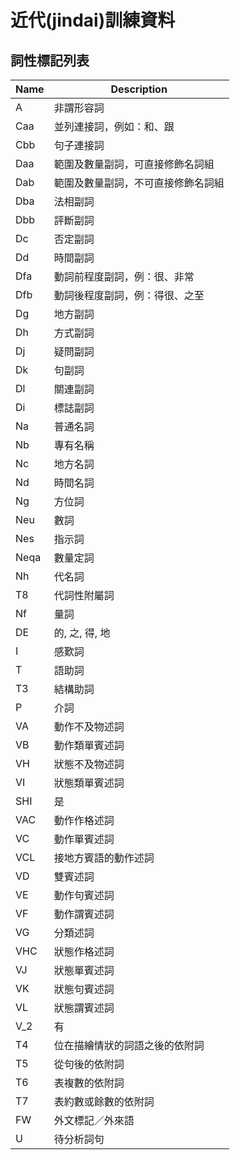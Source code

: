 #  近代(jindai)訓練資料



## 詞性標記列表

| Name    | Description |
|---------|-------------|
| A       | 非謂形容詞 |
| Caa     | 並列連接詞，例如：和、跟 |
| Cbb     | 句子連接詞 |
| Daa     | 範圍及數量副詞，可直接修飾名詞組 |
| Dab     | 範圍及數量副詞，不可直接修飾名詞組 |
| Dba     | 法相副詞 |
| Dbb     | 評斷副詞 |
| Dc      | 否定副詞 |
| Dd      | 時間副詞 |
| Dfa     | 動詞前程度副詞，例：很、非常 |
| Dfb     | 動詞後程度副詞，例：得很、之至 |
| Dg      | 地方副詞 |
| Dh      | 方式副詞 |
| Dj      | 疑問副詞 |
| Dk      | 句副詞 |
| Dl      | 關連副詞 |
| Di      | 標誌副詞 |
| Na      | 普通名詞 |
| Nb      | 專有名稱 |
| Nc      | 地方名詞 |
| Nd      | 時間名詞 |
| Ng      | 方位詞 |
| Neu     | 數詞 |
| Nes     | 指示詞 |
| Neqa    | 數量定詞 |
| Nh      | 代名詞 |
| T8      | 代詞性附屬詞 |
| Nf      | 量詞 |
| DE      | 的, 之, 得, 地 |
| I       | 感歎詞 |
| T       | 語助詞 |
| T3      | 結構助詞 |
| P       | 介詞 |
| VA      | 動作不及物述詞 |
| VB      | 動作類單賓述詞 |
| VH      | 狀態不及物述詞 |
| VI      | 狀態類單賓述詞 |
| SHI     | 是 |
| VAC     | 動作作格述詞 |
| VC      | 動作單賓述詞 |
| VCL     | 接地方賓語的動作述詞 |
| VD      | 雙賓述詞 |
| VE      | 動作句賓述詞 |
| VF      | 動作謂賓述詞 |
| VG      | 分類述詞 |
| VHC     | 狀態作格述詞 |
| VJ      | 狀態單賓述詞 |
| VK      | 狀態句賓述詞 |
| VL      | 狀態謂賓述詞 |
| V_2     | 有 |
| T4      | 位在描繪情狀的詞語之後的依附詞 |
| T5      | 從句後的依附詞 |
| T6      | 表複數的依附詞 |
| T7      | 表約數或餘數的依附詞 |
| FW      | 外文標記／外來語 |
| U       | 待分析詞句 |